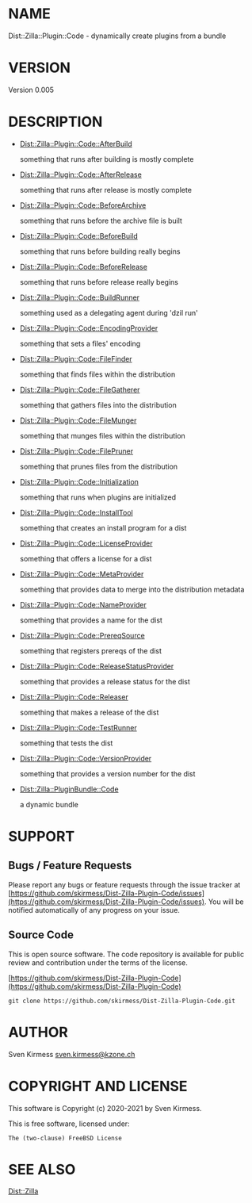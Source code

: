 # NAME

Dist::Zilla::Plugin::Code - dynamically create plugins from a bundle

# VERSION

Version 0.005

# DESCRIPTION

- [Dist::Zilla::Plugin::Code::AfterBuild](https://metacpan.org/pod/Dist::Zilla::Plugin::Code::AfterBuild)

    something that runs after building is mostly complete

- [Dist::Zilla::Plugin::Code::AfterRelease](https://metacpan.org/pod/Dist::Zilla::Plugin::Code::AfterRelease)

    something that runs after release is mostly complete

- [Dist::Zilla::Plugin::Code::BeforeArchive](https://metacpan.org/pod/Dist::Zilla::Plugin::Code::BeforeArchive)

    something that runs before the archive file is built

- [Dist::Zilla::Plugin::Code::BeforeBuild](https://metacpan.org/pod/Dist::Zilla::Plugin::Code::BeforeBuild)

    something that runs before building really begins

- [Dist::Zilla::Plugin::Code::BeforeRelease](https://metacpan.org/pod/Dist::Zilla::Plugin::Code::BeforeRelease)

    something that runs before release really begins

- [Dist::Zilla::Plugin::Code::BuildRunner](https://metacpan.org/pod/Dist::Zilla::Plugin::Code::BuildRunner)

    something used as a delegating agent during 'dzil run'

- [Dist::Zilla::Plugin::Code::EncodingProvider](https://metacpan.org/pod/Dist::Zilla::Plugin::Code::EncodingProvider)

    something that sets a files' encoding

- [Dist::Zilla::Plugin::Code::FileFinder](https://metacpan.org/pod/Dist::Zilla::Plugin::Code::FileFinder)

    something that finds files within the distribution

- [Dist::Zilla::Plugin::Code::FileGatherer](https://metacpan.org/pod/Dist::Zilla::Plugin::Code::FileGatherer)

    something that gathers files into the distribution

- [Dist::Zilla::Plugin::Code::FileMunger](https://metacpan.org/pod/Dist::Zilla::Plugin::Code::FileMunger)

    something that munges files within the distribution

- [Dist::Zilla::Plugin::Code::FilePruner](https://metacpan.org/pod/Dist::Zilla::Plugin::Code::FilePruner)

    something that prunes files from the distribution

- [Dist::Zilla::Plugin::Code::Initialization](https://metacpan.org/pod/Dist::Zilla::Plugin::Code::Initialization)

    something that runs when plugins are initialized

- [Dist::Zilla::Plugin::Code::InstallTool](https://metacpan.org/pod/Dist::Zilla::Plugin::Code::InstallTool)

    something that creates an install program for a dist

- [Dist::Zilla::Plugin::Code::LicenseProvider](https://metacpan.org/pod/Dist::Zilla::Plugin::Code::LicenseProvider)

    something that offers a license for a dist

- [Dist::Zilla::Plugin::Code::MetaProvider](https://metacpan.org/pod/Dist::Zilla::Plugin::Code::MetaProvider)

    something that provides data to merge into the distribution metadata

- [Dist::Zilla::Plugin::Code::NameProvider](https://metacpan.org/pod/Dist::Zilla::Plugin::Code::NameProvider)

    something that provides a name for the dist

- [Dist::Zilla::Plugin::Code::PrereqSource](https://metacpan.org/pod/Dist::Zilla::Plugin::Code::PrereqSource)

    something that registers prereqs of the dist

- [Dist::Zilla::Plugin::Code::ReleaseStatusProvider](https://metacpan.org/pod/Dist::Zilla::Plugin::Code::ReleaseStatusProvider)

    something that provides a release status for the dist

- [Dist::Zilla::Plugin::Code::Releaser](https://metacpan.org/pod/Dist::Zilla::Plugin::Code::Releaser)

    something that makes a release of the dist

- [Dist::Zilla::Plugin::Code::TestRunner](https://metacpan.org/pod/Dist::Zilla::Plugin::Code::TestRunner)

    something that tests the dist

- [Dist::Zilla::Plugin::Code::VersionProvider](https://metacpan.org/pod/Dist::Zilla::Plugin::Code::VersionProvider)

    something that provides a version number for the dist

- [Dist::Zilla::PluginBundle::Code](https://metacpan.org/pod/Dist::Zilla::PluginBundle::Code)

    a dynamic bundle

# SUPPORT

## Bugs / Feature Requests

Please report any bugs or feature requests through the issue tracker
at [https://github.com/skirmess/Dist-Zilla-Plugin-Code/issues](https://github.com/skirmess/Dist-Zilla-Plugin-Code/issues).
You will be notified automatically of any progress on your issue.

## Source Code

This is open source software. The code repository is available for
public review and contribution under the terms of the license.

[https://github.com/skirmess/Dist-Zilla-Plugin-Code](https://github.com/skirmess/Dist-Zilla-Plugin-Code)

    git clone https://github.com/skirmess/Dist-Zilla-Plugin-Code.git

# AUTHOR

Sven Kirmess <sven.kirmess@kzone.ch>

# COPYRIGHT AND LICENSE

This software is Copyright (c) 2020-2021 by Sven Kirmess.

This is free software, licensed under:

    The (two-clause) FreeBSD License

# SEE ALSO

[Dist::Zilla](https://metacpan.org/pod/Dist::Zilla)
